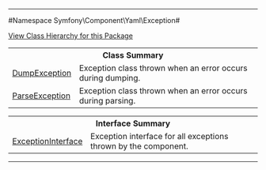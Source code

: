 

- - -

#Namespace Symfony\Component\Yaml\Exception#

<div><a href='https://github.com/JeyDotC/Hirudo-docs/tree/master/Symfony\Component\Yaml\Exception/package-tree.md'>View Class Hierarchy for this Package</a></div>

<table class="title">
<tr><th colspan="2" class="title">Class Summary</th></tr>
<tr><td class="name"><a href="https://github.com/JeyDotC/Hirudo-docs/blob/master/Symfony/Component/Yaml/Exception/DumpException.md">DumpException</a></td><td class="description">Exception class thrown when an error occurs during dumping.</td></tr>
<tr><td class="name"><a href="https://github.com/JeyDotC/Hirudo-docs/blob/master/Symfony/Component/Yaml/Exception/ParseException.md">ParseException</a></td><td class="description">Exception class thrown when an error occurs during parsing.</td></tr>
</table>

<table class="title">
<tr><th colspan="2" class="title">Interface Summary</th></tr>
<tr><td class="name"><a href="https://github.com/JeyDotC/Hirudo-docs/blob/master/Symfony/Component/Yaml/Exception/ExceptionInterface.md">ExceptionInterface</a></td><td class="description">Exception interface for all exceptions thrown by the component.</td></tr>
</table>

- - -

